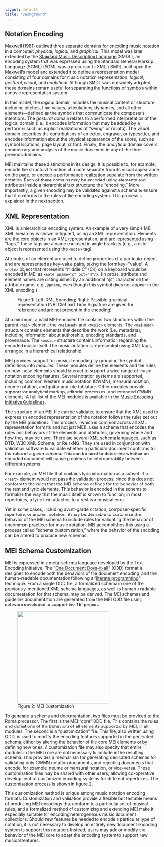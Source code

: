 ```yaml
---
layout: default
title: "Background"
---
```

## Notation Encoding

Maxwell (1981) outlined three separate domains for encoding music notation in a computer: _physical_, _logical_, and _graphical_. This model was later extended by the [Standard Music Description Language](http://www.lim.di.unimi.it/IEEE/SMDL/INDEX.HTM) (SMDL), an encoding system that was expressed using the Standard General Markup Language (SGML) (SGML was a precursor to XML.) SMDL built upon the Maxwell's model and extended it to define a representation model consisting of four domains for music notation representation: _logical_, _gestural_, _visual_, and _analytical_. Although SMDL was not widely adopted, these domains remain useful for separating the functions of symbols within a music representation system.

In this model, the _logical_ domain includes the musical content or structure including pitches, time values, articulations, dynamics, and all other elements—defined as the symbols that communicate the composer’s intentions. The _gestural_ domain relates to a performed interpretation of the logical domain (i.e., it encodes information that may be added by a performer such as explicit realizations of “swing” or rubato). The _visual_ domain describes the contributions of an editor, engraver, or typesetter, and encodes information about the physical appearance of the score, such as symbol locations, page layout, or font. Finally, the _analytical_ domain covers commentary and analysis of the music document in any of the three previous domains.

MEI maintains these distinctions in its design. It is possible to, for example, encode the structural function of a note separate from its visual appearance on the page, or encode a performance realization separate from the written notation. Each of these domains may be encoded using elements and attributes inside a hierarchical text structure: the “encoding.” More importantly, a given encoding may be validated against a schema to ensure that it conforms to the rules of the encoding system. This process is explained in the next section.

## XML Representation

XML is a hierarchical encoding system. An example of a very simple MEI XML hierarchy is shown in figure 1, using an XML representation. Elements are the core objects in an XML representation, and are represented using “tags.” These tags are a name enclosed in angle brackets (e.g., a note object is represented using the ```<note>``` tag).

Attributes of an element are used to define properties of a particular object and are represented as key-value pairs, taking the form key="value". A ```<note>``` object that represents “middle C” (C4) on a keyboard would be encoded in MEI as ```<note pname="c" oct="4"/>```. (In prose, attribute and element names are distinguished by an additional “@” character on the attribute name, e.g., ```@pname```, even though this symbol does not appear in the XML encoding.)

<figure class="figure">
  <img src="/pix/mei-fig2-300x144.png" class="img-responsive" alt=""/>
  <figcaption class="figure-caption">Figure 1: Left: XML Encoding; Right: Possible graphical representation (NB: Clef and Time Signature are given for reference and are not present in the encoding)</figcaption>
</figure>

At a minimum, a valid MEI-encoded file contains two structures within the parent ```<mei>``` element: the ```<meiHead>``` and ```<music>``` elements. The ```<meiHead>``` structure contains elements that describe the work (i.e., metadata), including information about authorship, encoding standards, and provenance. The ```<music>``` structure contains information regarding the encoded music itself. The music notation is represented using XML tags, arranged in a hierarchical relationship.

MEI provides support for musical encoding by grouping the symbol definitions into _modules_. These modules define the elements and the rules on how these elements should interact to support a wide range of music notation encoding features. Several notation systems are supported, including common Western music notation (CWMN), mensural notation, neume notation, and guitar and lute tablature. Other modules provide support for analytical markup, editorial processes, and extended CWMN elements. A full list of the MEI modules is available in the [Music Encoding Initiative Guidelines](http://music-encoding.org/guidelines "Guidelines").

The structure of an MEI file can be validated to ensure that the XML used to express an encoded representation of the notation follows the rules set out by the MEI guidelines. This process, (which is common across all XML representation formats and not just MEI), uses a schema that encodes the rules and behaviors of the elements and attributes, governing where and how they may be used. There are several XML schema languages, such as DTD, W3C XML Schema, or RelaxNG. They are used in conjunction with validation software to validate whether a particular document conforms to the rules of a given schema. This can be used to determine whether an encoded document will cause problems for interoperability between different systems.

For example, an MEI file that contains lyric information as a subset of a ```<rest>``` element would not pass the validation process, since this does not conform to the rules that the MEI schema defines for the behavior of both the rest and lyric elements. This behavior is encoded in the schema to formalize the way that the music itself is known to function; in most repertoires, a lyric item attached to a rest is a musical error.

Yet in some cases, including avant-garde notation, composer-specific repertoire, or ancient notation, it may be desirable to customize the behavior of the MEI schema to include rules for validating the behavior of uncommon practices for music notation. MEI accomplishes this using a process called “schema customization,” where the behavior of the encoding can be altered to produce new schemas.

## MEI Schema Customization

MEI is expressed in a meta-schema language developed by the Text Encoding Initiative. The “[One Document Does-it-all](http://www.tei-c.org/Guidelines/Customization/odds.xml)” (ODD) format is designed to encode both the behaviors of the document encoding, and the human-readable documentation following a “[literate programming](https://en.wikipedia.org/wiki/Literate_programming)” technique. From a single ODD file, a formalized schema in one of the previously-mentioned XML schema languages, as well as human-readable documentation for that schema, may be derived. The MEI schemas and guideline documentation are generated from the MEI ODD file using software developed to support the TEI project.

<figure class="figure">
  <img src="/pix/romaDiagram.png" class="img-responsive" alt="" width="300"/>
  <figcaption class="figure-caption">Figure 2: MEI Customization</figcaption>
</figure>

To generate a schema and documentation, two files must be provided to the Roma processor. The first is the MEI “core” ODD file. This contains the rules and definitions of the behaviors of all elements supported by MEI, in all modules. The second is a “customization” file. This file, also written using ODD, is used to modify the encoding features supported in the generated schema, either by altering the behavior of the core MEI elements or by defining new ones. A customization file may also specify that entire modules in the MEI core are not necessary to include in the resulting schema. This provides a mechanism for generating dedicated schemas for validating only CWMN notation documents, and rejecting documents that encode, for example, neume or mensural notation, or vice-versa. These customization files may be shared with other users, allowing co-operative development of customized encoding systems for different repertoires. The customization process is shown in figure 2.

This customization method is unique among music notation encoding formats. Customization and validation provide a flexible but testable means of producing MEI encodings that conform to a particular set of musical rules, and a formalized method of customizing and extending MEI make it especially suitable for encoding heterogeneous music document collections. Should new features be needed to encode a particular type of notation, it is not necessary to develop an entirely new document encoding system to support this notation. Instead, users may add or modify the behavior of the MEI core to adapt the encoding system to support new musical features.
